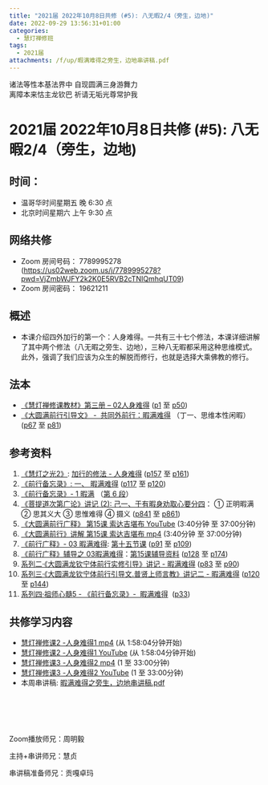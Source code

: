 ```yaml
---
title: "2021届 2022年10月8日共修 (#5): 八无暇2/4（旁生，边地)"
date: 2022-09-29 13:56:31+01:00
categories:
  - 慧灯禅修班
tags:
  - 2021届
attachments: /f/up/暇满难得之旁生，边地串讲稿.pdf
---
```

<!--StartFragment-->

诸法等性本基法界中 自现圆满三身游舞力\
离障本来怙主龙钦巴 祈请无垢光尊常护我

# 2021届 2022年10月8日共修 (#5): 八无暇2/4（旁生，边地)

<!--EndFragment-->

## 时间：

* 温哥华时间星期五 晚 6:30 点
* 北京时间星期六 上午 9:30 点

## 网络共修

* Zoom 房间号码： 7789995278 (<https://us02web.zoom.us/j/7789995278?pwd=VjZmbWJFY2k2K0E5RVB2cTNIQmhqUT09>)
* Zoom 房间密码： 19621211

## 概述

* 本课介绍四外加行的第一个：人身难得。一共有三十七个修法，本课详细讲解了其中两个修法（八无暇之旁生、边地），三种八无暇都采用这种思维模式。此外，强调了我们应该为众生的解脱而修行，也就是选择大乘佛教的修行。

## 法本

* [](https://huidengchanxiu.net/refs/qxbwl/qxxl4-01xm)[《](https://huidengchanxiu.net/refs/qxgs/qxgs-03xm)[](https://huidengchanxiu.net/books/dymqx/#%E4%B8%80%E6%9A%87%E6%BB%A1%E9%9A%BE%E5%BE%97)[慧灯禅修课教材](https://huidengchanxiu.net/books/b3/3-02)[》](https://huidengchanxiu.net/books/dymqx/#%E4%B8%80%E6%9A%87%E6%BB%A1%E9%9A%BE%E5%BE%97)[第三册 – 02人身难得](https://huidengchanxiu.net/books/b3/3-02) ([p1](https://huidengchanxiu.net/books/b3/3-02#p1) 至 [p50](https://huidengchanxiu.net/books/b3/3-02#p50))
* [《](https://huidengchanxiu.net/refs/qxgs/qxgs-03xm)[大圆满前行引导文》 -  共同外前行：暇满难得](https://huidengchanxiu.net/books/dymqx/#%E4%B8%80%E6%9A%87%E6%BB%A1%E9%9A%BE%E5%BE%97) （丁一、思维本性闲暇）([p67](https://huidengchanxiu.net/books/dymqx/#p67) 至 [p81](https://huidengchanxiu.net/books/dymqx/#p81))

## 参考资料

1. [《慧灯之光2》](https://huidengchanxiu.net/refs/hdzg/02): [加行的修法 - 人身难得](https://huidengchanxiu.net/refs/hdzg/02#%E5%8A%A0%E8%A1%8C%E7%9A%84%E4%BF%AE%E6%B3%95------%E4%BA%BA%E8%BA%AB%E9%9A%BE%E5%BE%97) ([p157](https://huidengchanxiu.net/refs/hdzg/02#p157) 至 [p161](https://huidengchanxiu.net/refs/hdzg/02#p161))
2. [《前行备忘录》: 一、 暇满难得](https://huidengchanxiu.net/refs/qxbwl/#%E4%B8%80-%E6%9A%87%E6%BB%A1%E9%9A%BE%E5%BE%97) ([p117](https://huidengchanxiu.net/refs/qxbwl/#p117) 至 [p120](https://huidengchanxiu.net/refs/qxbwl/#p120))
3. [《前行备忘录》- 1 暇满](https://huidengchanxiu.net/refs/qxbwl/qxxl4-01xm) （[第 6 段](https://huidengchanxiu.net/refs/qxbwl/qxxl4-01xm/#6)）
4. [《菩提道次第广论》讲记 (2): 己一、于有暇身劝取心要分四](https://huidengchanxiu.net/refs/ptdcdgl/2#%E5%B7%B1%E4%B8%80%E4%BA%8E%E6%9C%89%E6%9A%87%E8%BA%AB%E5%8A%9D%E5%8F%96%E5%BF%83%E8%A6%81%E5%88%86%E5%9B%9B--%E6%AD%A3%E6%98%8E%E6%9A%87%E6%BB%A1--%E6%80%9D%E5%85%B6%E4%B9%89%E5%A4%A7--%E6%80%9D%E6%83%9F%E9%9A%BE%E5%BE%97--%E6%91%84%E4%B9%89)： ① 正明暇满 ② 思其义大 ③ 思惟难得 ④ 摄义 ([p841](https://huidengchanxiu.net/refs/ptdcdgl/2#p841) 至 [p861](https://huidengchanxiu.net/refs/ptdcdgl/2#p861))
5. [](https://huidengchanxiu.net/refs/ptdcdgl/2#%E5%B7%B1%E4%B8%80%E4%BA%8E%E6%9C%89%E6%9A%87%E8%BA%AB%E5%8A%9D%E5%8F%96%E5%BF%83%E8%A6%81%E5%88%86%E5%9B%9B--%E6%AD%A3%E6%98%8E%E6%9A%87%E6%BB%A1--%E6%80%9D%E5%85%B6%E4%B9%89%E5%A4%A7--%E6%80%9D%E6%83%9F%E9%9A%BE%E5%BE%97--%E6%91%84%E4%B9%89)[《](https://www.youtube.com/watch?v=zUToyRhqtso)[大圆满前行广释](https://www.youtube.com/watch?v=zUToyRhqtso)[》](https://www.youtube.com/watch?v=zUToyRhqtso)[ 第15课 索达吉堪布 YouTube](https://www.youtube.com/watch?v=zUToyRhqtso) (3:40分钟 至 37:00分钟)
6. [《大圆满前行》讲解 第15课 索达吉堪布 mp4](http://huidengchanxiu.net/jmy/007-%e5%a4%a7%e5%9c%86%e6%bb%a1%e5%89%8d%e8%a1%8c%e5%b9%bf%e9%87%8a/007-%e5%89%8d%e8%a1%8c%e5%b9%bf%e9%87%8a%e8%a7%86%e9%a2%91/%e3%80%8a%e5%a4%a7%e5%9c%86%e6%bb%a1%e5%89%8d%e8%a1%8c%e3%80%8b%e8%ae%b2%e8%a7%a3%e7%ac%ac15%e8%af%be.mp4) (3:40分钟 至 37:00分钟)
7. [《前行广释》- 03 暇满难得](https://huidengchanxiu.net/refs/qxgs/qxgs-03xm): [第十五节课](https://huidengchanxiu.net/refs/qxgs/qxgs-03xm/#%E7%AC%AC%E5%8D%81%E4%BA%94%E8%8A%82%E8%AF%BE) ([p91](https://huidengchanxiu.net/refs/qxgs/qxgs-03xm/#p91) 至 [p109](https://huidengchanxiu.net/refs/qxgs/qxgs-03xm/#p109))
8. [《前行广释》辅导之 03暇满难得](https://huidengchanxiu.net/refs/qxgs/fudao/qxgsfd-03xm)：[第15课辅导资料](https://huidengchanxiu.net/refs/qxgs/fudao/qxgsfd-03xm#%E5%89%8D%E8%A1%8C%E5%B9%BF%E9%87%8A%E7%AC%AC15%E8%AF%BE%E8%BE%85%E5%AF%BC%E8%B5%84%E6%96%99) ([p128](https://huidengchanxiu.net/refs/qxgs/fudao/qxgsfd-03xm#p128) 至 [p174](https://huidengchanxiu.net/refs/qxgs/fudao/qxgsfd-03xm#p174))[](https://huidengchanxiu.net/refs/xmfw/s2-sxyd1-xmnd)
9. [系列二·《大圆满龙钦宁体前行实修引导》讲记 - 暇满难得](https://huidengchanxiu.net/refs/xmfw/s2-sxyd1-xmnd) ([p83](https://huidengchanxiu.net/refs/xmfw/s2-sxyd1-xmnd#p83) 至 [p90](https://huidengchanxiu.net/refs/xmfw/s2-sxyd1-xmnd#p90))
10. [系列三·《大圆满龙钦宁体前行引导文.普贤上师言教》讲记二 - 暇满难得](https://huidengchanxiu.net/refs/xmfw/s3-ydw2-xmnd) ([p120](https://huidengchanxiu.net/refs/xmfw/s3-ydw2-xmnd#p120) 至 [p144](https://huidengchanxiu.net/refs/xmfw/s3-ydw2-xmnd#p144))
11. [系列四·祖师心髓5 - 《前行备忘录》-  暇满难得](https://huidengchanxiu.net/refs/xmfw/s4-zsxs5-qxbwl-xmnd)  ([p33](https://huidengchanxiu.net/refs/xmfw/s4-zsxs5-qxbwl-xmnd#p33))

## **共修学习内容**

* [慧灯禅修课2 -人身难得1 mp4](http://huidengchanxiu.net/jmy/%e6%85%a7%e7%81%af%e7%a6%85%e4%bf%ae%e8%af%be/%e6%85%a7%e7%81%af%e7%a6%85%e4%bf%ae%e8%af%be%e7%ac%ac%e4%b8%89%e5%86%8c/02-1%20%e6%85%a7%e7%81%af%e7%a6%85%e4%bf%ae%e8%af%be2%20%e4%ba%ba%e8%ba%ab%e9%9a%be%e5%be%971.mp4) (从 1:58:04分钟开始)[](https://www.youtube.com/watch?v=cIW5puf5xbE&list=PLQU9iXcMduTfoo8rKZhj69k-OOas8C1Of&index=2)
* [慧灯禅修课2 -人身难得1 YouTube](https://www.youtube.com/watch?v=cIW5puf5xbE&list=PLQU9iXcMduTfoo8rKZhj69k-OOas8C1Of&index=2) (从 1:58:04分钟开始)
* [慧灯禅修课3 -人身难得2 mp4](http://huidengchanxiu.net/jmy/%e6%85%a7%e7%81%af%e7%a6%85%e4%bf%ae%e8%af%be/%e6%85%a7%e7%81%af%e7%a6%85%e4%bf%ae%e8%af%be%e7%ac%ac%e4%b8%89%e5%86%8c/02-2%20%e6%85%a7%e7%81%af%e7%a6%85%e4%bf%ae%e8%af%be3%20%e4%ba%ba%e8%ba%ab%e9%9a%be%e5%be%972.mp4) (1 至 33:00分钟)
* [慧灯禅修课3 -人身难得2 YouTube](https://www.youtube.com/watch?v=ZVyTU_tYMWw&list=PLQU9iXcMduTfoo8rKZhj69k-OOas8C1Of&index=3) (1 至 33:00分钟)
* 本周串讲稿: [暇满难得之旁生，边地串讲稿.pdf](/f/up/暇满难得之旁生，边地串讲稿.pdf)

#   

Zoom播放师兄：周明毅

主持+串讲师兄：慧贞

串讲稿准备师兄：贡嘎卓玛